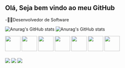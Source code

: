 <h2>Olá, Seja bem vindo ao meu GitHub</h1>

-👨‍💻Desenvolvedor de Software

![Anurag's GitHub stats](https://github-readme-stats.vercel.app/api?username=lorran-alves&show_icons=true&theme=dark)
![Anurag's GitHub stats](https://github-readme-stats.vercel.app/api?username=lorran-alves&show_icons=true&theme=dark)

<div style='display:inline_block;'>
  
  <img width="50px" height="50px" src="https://cdn.jsdelivr.net/gh/devicons/devicon/icons/html5/html5-original.svg" />
  <img width="50px" height="50px" src="https://cdn.jsdelivr.net/gh/devicons/devicon/icons/css3/css3-original.svg" />
  <img width="50px" height="50px" src="https://cdn.jsdelivr.net/gh/devicons/devicon/icons/bootstrap/bootstrap-original.svg" />
  <img width="50px" height="50px" src="https://cdn.jsdelivr.net/gh/devicons/devicon/icons/javascript/javascript-original.svg" />
  <img width="50px" height="50px" src="https://cdn.jsdelivr.net/gh/devicons/devicon/icons/php/php-original.svg" />
  <img width="50px" height="50px" src="https://cdn.jsdelivr.net/gh/devicons/devicon/icons/mysql/mysql-original-wordmark.svg" />
  <img width="50px" height="50px" src="https://cdn.jsdelivr.net/gh/devicons/devicon/icons/laravel/laravel-plain-wordmark.svg" />

</div>
<div style='display:inline_block;margin-top:20px;'>
  
  <a href='https://www.instagram.com/_lorran.alves_/?hl=pt'> <img src='https://img.shields.io/badge/Gmail-D14836?style=for-the-badge&logo=gmail&logoColor=white'></a>
  <a href='https://www.linkedin.com/in/elio-lorran/'> <img src='https://img.shields.io/badge/LinkedIn-0077B5?style=for-the-badge&logo=linkedin&logoColor=white'></a>
  <a href='#'> <img src='https://img.shields.io/badge/Instagram-E4405F?style=for-the-badge&logo=instagram&logoColor=white'></a>

</div>
